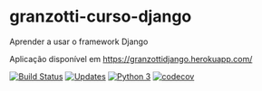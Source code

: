 # granzotti-curso-django
Aprender a usar o framework Django

Aplicação disponível em https://granzottidjango.herokuapp.com/

[![Build Status](https://travis-ci.com/GiovanniGranzotti/granzotti-curso-django.svg?branch=main)](https://travis-ci.com/GiovanniGranzotti/granzotti-curso-django)
[![Updates](https://pyup.io/repos/github/GiovanniGranzotti/granzotti-curso-django/shield.svg)](https://pyup.io/repos/github/GiovanniGranzotti/granzotti-curso-django/)
[![Python 3](https://pyup.io/repos/github/GiovanniGranzotti/granzotti-curso-django/python-3-shield.svg)](https://pyup.io/repos/github/GiovanniGranzotti/granzotti-curso-django/)
[![codecov](https://codecov.io/gh/GiovanniGranzotti/granzotti-curso-django/branch/main/graph/badge.svg?token=KL3TKSLZ92)](https://codecov.io/gh/GiovanniGranzotti/granzotti-curso-django)